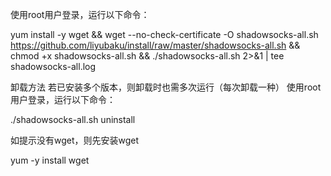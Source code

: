 使用root用户登录，运行以下命令：

yum install -y wget && wget --no-check-certificate -O shadowsocks-all.sh https://github.com/liyubaku/install/raw/master/shadowsocks-all.sh && chmod +x shadowsocks-all.sh && ./shadowsocks-all.sh 2>&1 | tee shadowsocks-all.log

卸载方法
若已安装多个版本，则卸载时也需多次运行（每次卸载一种）
使用root用户登录，运行以下命令：

./shadowsocks-all.sh uninstall

如提示没有wget，则先安装wget

yum -y install wget


